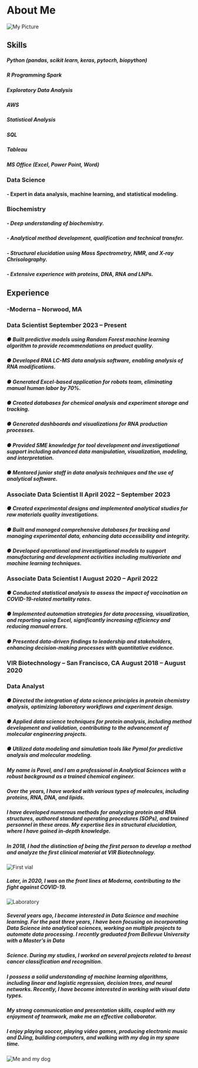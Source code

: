 
# About Me
![My Picture](/assets/images/Me.png)
## Skills
##### Python (pandas, scikit learn, keras, pytocrh, biopython)
##### R Programming Spark
##### Exploratory Data Analysis
##### AWS  
##### Statistical Analysis
##### SQL 
##### Tableau 
##### MS Office (Excel, Power Point, Word)

### Data Science
#### - Expert in data analysis, machine learning, and statistical modeling.

### Biochemistry
##### - Deep understanding of biochemistry.
##### - Analytical method development, qualification and technical transfer.
##### - Structural elucidation using Mass Spectrometry, NMR, and X-ray Chrisolography.
##### - Extensive experience with proteins, DNA, RNA and LNPs.

## Experience
### -Moderna – Norwood, MA
### Data Scientist September 2023 – Present
##### ● Built predictive models using Random Forest machine learning algorithm to provide recommendations on product quality.
##### ● Developed RNA LC-MS data analysis software, enabling analysis of RNA modifications.
##### ● Generated Excel-based application for robots team, eliminating manual human labor by 70%.
##### ● Created databases for chemical analysis and experiment storage and tracking.
##### ● Generated dashboards and visualizations for RNA production processes.
##### ● Provided SME knowledge for tool development and investigational support including advanced data manipulation, visualization, modeling, and interpretation.
##### ● Mentored junior staff in data analysis techniques and the use of analytical software.

### Associate Data Scientist II April 2022 – September 2023
##### ● Created experimental designs and implemented analytical studies for raw materials quality investigations.
##### ● Built and managed comprehensive databases for tracking and managing experimental data, enhancing data accessibility and integrity.
##### ● Developed operational and investigational models to support manufacturing and development activities including multivariate and machine learning techniques.

### Associate Data Scientist I August 2020 – April 2022
##### ● Conducted statistical analysis to assess the impact of vaccination on COVID-19-related mortality rates.
##### ● Implemented automation strategies for data processing, visualization, and reporting using Excel, significantly increasing efficiency and reducing manual errors.
##### ● Presented data-driven findings to leadership and stakeholders, enhancing decision-making processes with quantitative evidence.

### VIR Biotechnology – San Francisco, CA August 2018 – August 2020
### Data Analyst
##### ● Directed the integration of data science principles in protein chemistry analysis, optimizing laboratory workflows and experiment design.
##### ● Applied data science techniques for protein analysis, including method development and validation, contributing to the advancement of molecular engineering projects.
##### ● Utilized data modeling and simulation tools like Pymol for predictive analysis and molecular modeling. <be>





##### My name is Pavel, and I am a professional in Analytical Sciences with a robust background as a trained chemical engineer.
##### Over the years, I have worked with various types of molecules, including proteins, RNA, DNA, and lipids.
##### I have developed numerous methods for analyzing protein and RNA structures, authored standard operating procedures (SOPs), and trained personnel in these areas. My expertise lies in structural elucidation, where I have gained in-depth knowledge. 
##### In 2018, I had the distinction of being the first person to develop a method and analyze the first clinical material at VIR Biotechnology. 

![First vial](/assets/images/with_vial.png)

##### Later, in 2020, I was on the front lines at Moderna, contributing to the fight against COVID-19. 
![Laboratory](/assets/images/lab.png)

##### Several years ago, I became interested in Data Science and machine learning. For the past three years, I have been focusing on incorporating Data Science into analytical sciences, working on multiple projects to automate data processing. I recently graduated from Bellevue University with a Master’s in Data 
##### Science. During my studies, I worked on several projects related to breast cancer classification and recognition. 
##### I possess a solid understanding of machine learning algorithms, including linear and logistic regression, decision trees, and neural networks. Recently, I have become interested in working with visual data types. 
##### My strong communication and presentation skills, coupled with my enjoyment of teamwork, make me an effective collaborator. 


##### I enjoy playing soccer, playing video games, producing electronic music and DJing, building computers, and walking with my dog in my spare time.
![Me and my dog](/assets/images/with_chester.png)



